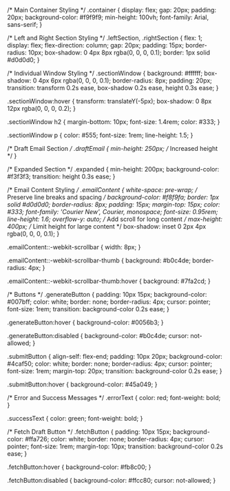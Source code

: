 /* Main Container Styling */
.container {
  display: flex;
  gap: 20px;
  padding: 20px;
  background-color: #f9f9f9;
  min-height: 100vh;
  font-family: Arial, sans-serif;
}

/* Left and Right Section Styling */
.leftSection,
.rightSection {
  flex: 1;
  display: flex;
  flex-direction: column;
  gap: 20px;
  padding: 15px;
  border-radius: 10px;
  box-shadow: 0 4px 8px rgba(0, 0, 0, 0.1);
  border: 1px solid #d0d0d0;
}

/* Individual Window Styling */
.sectionWindow {
  background: #ffffff;
  box-shadow: 0 4px 6px rgba(0, 0, 0, 0.1);
  border-radius: 8px;
  padding: 20px;
  transition: transform 0.2s ease, box-shadow 0.2s ease, height 0.3s ease;
}

.sectionWindow:hover {
  transform: translateY(-5px);
  box-shadow: 0 8px 12px rgba(0, 0, 0, 0.2);
}

.sectionWindow h2 {
  margin-bottom: 10px;
  font-size: 1.4rem;
  color: #333;
}

.sectionWindow p {
  color: #555;
  font-size: 1rem;
  line-height: 1.5;
}

/* Draft Email Section */
.draftEmail {
  min-height: 250px; /* Increased height */
}

/* Expanded Section */
.expanded {
  min-height: 200px;
  background-color: #f3f3f3;
  transition: height 0.3s ease;
}

/* Email Content Styling */
.emailContent {
  white-space: pre-wrap; /* Preserve line breaks and spacing */
  background-color: #f8f9fa;
  border: 1px solid #d0d0d0;
  border-radius: 8px;
  padding: 15px;
  margin-top: 15px;
  color: #333;
  font-family: 'Courier New', Courier, monospace;
  font-size: 0.95rem;
  line-height: 1.6;
  overflow-y: auto; /* Add scroll for long content */
  max-height: 400px; /* Limit height for large content */
  box-shadow: inset 0 2px 4px rgba(0, 0, 0, 0.1);
}

.emailContent::-webkit-scrollbar {
  width: 8px;
}

.emailContent::-webkit-scrollbar-thumb {
  background: #b0c4de;
  border-radius: 4px;
}

.emailContent::-webkit-scrollbar-thumb:hover {
  background: #7fa2cd;
}

/* Buttons */
.generateButton {
  padding: 10px 15px;
  background-color: #007bff;
  color: white;
  border: none;
  border-radius: 4px;
  cursor: pointer;
  font-size: 1rem;
  transition: background-color 0.2s ease;
}

.generateButton:hover {
  background-color: #0056b3;
}

.generateButton:disabled {
  background-color: #b0c4de;
  cursor: not-allowed;
}

.submitButton {
  align-self: flex-end;
  padding: 10px 20px;
  background-color: #4caf50;
  color: white;
  border: none;
  border-radius: 4px;
  cursor: pointer;
  font-size: 1rem;
  margin-top: 20px;
  transition: background-color 0.2s ease;
}

.submitButton:hover {
  background-color: #45a049;
}

/* Error and Success Messages */
.errorText {
  color: red;
  font-weight: bold;
}

.successText {
  color: green;
  font-weight: bold;
}

/* Fetch Draft Button */
.fetchButton {
  padding: 10px 15px;
  background-color: #ffa726;
  color: white;
  border: none;
  border-radius: 4px;
  cursor: pointer;
  font-size: 1rem;
  margin-top: 10px;
  transition: background-color 0.2s ease;
}

.fetchButton:hover {
  background-color: #fb8c00;
}

.fetchButton:disabled {
  background-color: #ffcc80;
  cursor: not-allowed;
}
